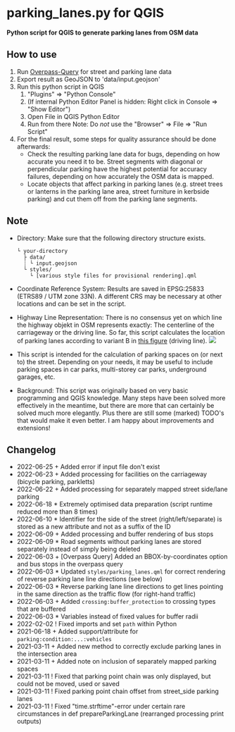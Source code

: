 # parking_lanes.py for QGIS

**Python script for QGIS to generate parking lanes from OSM data**

## How to use

1. Run [Overpass-Query](https://overpass-turbo.eu/s/1jAp) for street and parking lane data
2. Export result as GeoJSON to 'data/input.geojson'
3. Run this python script in QGIS
   1. "Plugins" => "Python Console"
   1. (If internal Python Editor Panel is hidden: Right click in Console => "Show Editor")
   1. Open File in QGIS Python Editor
   1. Run from there
      Note: Do _not_ use the "Browser" => File => "Run Script"
4. For the final result, some steps for quality assurance should be done afterwards:
   - Check the resulting parking lane data for bugs, depending on how accurate you need it to be. Street segments with diagonal or perpendicular parking have the highest potential for accuracy failures, depending on how accurately the OSM data is mapped.
   - Locate objects that affect parking in parking lanes (e.g. street trees or lanterns in the parking lane area, street furniture in kerbside parking) and cut them off from the parking lane segments.


## Note

- Directory: Make sure that the following directory structure exists.

  ```
  └ your-directory
    ├ data/
    ┊ └ input.geojson
    └ styles/
      └ [various style files for provisional rendering].qml
  ```

- Coordinate Reference System: Results are saved in EPSG:25833 (ETRS89 / UTM zone 33N). A different CRS may be necessary at other locations and can be set in the script.

- Highway Line Representation: There is no consensus yet on which line the highway objekt in OSM represents exactly: The centerline of the carriageway or the driving line. So far, this script calculates the location of parking lanes according to variant B in [this figure](https://wiki.openstreetmap.org/wiki/File:Highway_representation.png) (driving line). ![](https://wiki.openstreetmap.org/wiki/File:Highway_representation.png)

- This script is intended for the calculation of parking spaces on (or next to) the street. Depending on your needs, it may be useful to include parking spaces in car parks, multi-storey car parks, underground garages, etc.

- Background: This script was originally based on very basic programming and QGIS knowledge. Many steps have been solved more effectively in the meantime, but there are more that can certainly be solved much more elegantly. Plus there are still some (marked) TODO's that would make it even better. I am happy about improvements and extensions!

## Changelog

- 2022-06-25 + Added error if input file don't exist
- 2022-06-23 + Added processing for facilities on the carriageway (bicycle parking, parkletts)
- 2022-06-22 + Added processing for separately mapped street side/lane parking
- 2022-06-18 * Extremely optimised data preparation (script runtime reduced more than 8 times)
- 2022-06-10 * Identifier for the side of the street (right/left/separate) is stored as a new attribute and not as a suffix of the ID
- 2022-06-09 + Added processing and buffer rendering of bus stops
- 2022-06-09 * Road segments without parking lanes are stored separately instead of simply being deleted
- 2022-06-03 + [Overpass Query] Added an BBOX-by-coordinates option and bus stops in the overpass query
- 2022-06-03 * Updated `styles/parking_lanes.qml` for correct rendering of reverse parking lane line directions (see below)
- 2022-06-03 * Reverse parking lane line directions to get lines pointing in the same direction as the traffic flow (for right-hand traffic)
- 2022-06-03 + Added `crossing:buffer_protection` to crossing types that are buffered
- 2022-06-03 * Variables instead of fixed values for buffer radii
- 2022-02-02 ! Fixed imports and set `path` within Python
- 2021-06-18 + Added support/attribute for `parking:condition:...:vehicles`
- 2021-03-11 + Added new method to correctly exclude parking lanes in the intersection area
- 2021-03-11 + Added note on inclusion of separately mapped parking spaces
- 2021-03-11 ! Fixed that parking point chain was only displayed, but could not be moved, used or saved
- 2021-03-11 ! Fixed parking point chain offset from street_side parking lanes
- 2021-03-11 ! Fixed "time.strftime"-error under certain rare circumstances in def prepareParkingLane (rearranged processing print outputs)
